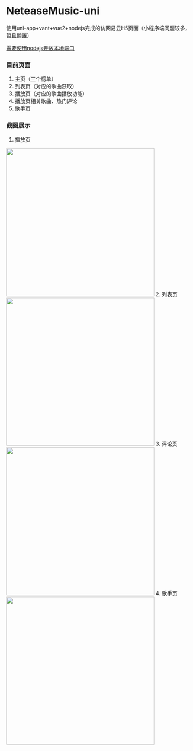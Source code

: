 # NeteaseMusic-uni

使用uni-app+vant+vue2+nodejs完成的仿网易云H5页面（小程序端问题较多，暂且搁置）

[需要使用nodejs开放本地端口](https://github.com/Binaryify/NeteaseCloudMusicApi)

### 目前页面
1. 主页（三个榜单）
2. 列表页（对应的歌曲获取）
3. 播放页（对应的歌曲播放功能）
4. 播放页相关歌曲、热门评论
5. 歌手页

### 截图展示
1. 播放页
<image width="400" src="https://github.com/wowdarkgo/NeteaseMusic-uni/blob/master/screenshot/play(no%20lyric).png"/>
2. 列表页
<image width="400" src="https://github.com/wowdarkgo/NeteaseMusic-uni/blob/master/screenshot/list.png"/>
3. 评论页
<image width="400" src="https://github.com/wowdarkgo/NeteaseMusic-uni/blob/master/screenshot/comment.png"/>
4. 歌手页
<image width="400" src="https://github.com/wowdarkgo/NeteaseMusic-uni/blob/master/screenshot/artists.png"/>
